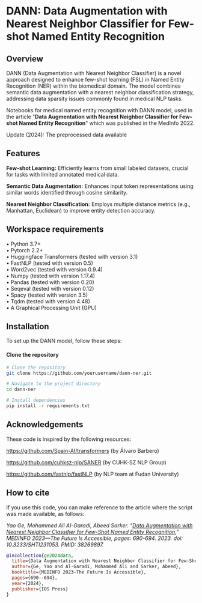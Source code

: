 # DANN: Data Augmentation with Nearest Neighbor Classifier for Few-shot Named Entity Recognition

## Overview

DANN (Data Augmentation with Nearest Neighbor Classifier) is a novel approach designed to enhance few-shot learning (FSL) in Named Entity Recognition (NER) within the biomedical domain. The model combines semantic data augmentation with a nearest neighbor classification strategy, addressing data sparsity issues commonly found in medical NLP tasks.

Notebooks for medical named entity recognition with DANN model, used in the article "**Data Augmentation with Nearest Neighbor Classifier for Few-shot Named Entity Recognition**" which was published in the MedInfo 2022.

Update (2024): The preprocessed data available

## Features

**Few-shot Learning:** Efficiently learns from small labeled datasets, crucial for tasks with limited annotated medical data.

**Semantic Data Augmentation:** Enhances input token representations using similar words identified through cosine similarity.

**Nearest Neighbor Classification:** Employs multiple distance metrics (e.g., Manhattan, Euclidean) to improve entity detection accuracy.

## Workspace requirements

• Python 3.7+  
• Pytorch 2.2+  
• Huggingface Transformers (tested with version 3.1)  
• FastNLP (tested with version 0.5)  
• Word2vec (tested with version 0.9.4)  
• Numpy (tested with version 1.17.4)  
• Pandas (tested with version 0.20)  
• Seqeval (tested with version 0.12)  
• Spacy (tested with version 3.5)  
• Tqdm (tested with version 4.48)  
• A Graphical Processing Unit (GPU)

## Installation

To set up the DANN model, follow these steps:
#### Clone the repository
```bash
# Clone the repository
git clone https://github.com/yourusername/dann-ner.git

# Navigate to the project directory
cd dann-ner

# Install dependencies
pip install -r requirements.txt
```
## Acknowledgements

These code is inspired by the following resources:

https://github.com/Spain-AI/transformers (by Álvaro Barbero)

https://github.com/cuhksz-nlp/SANER (by CUHK-SZ NLP Group)

https://github.com/fastnlp/fastNLP (by NLP team at Fudan University)

## How to cite

If you use this code, you can make reference to the article where the script was made available, as follows:

*Yao Ge, Mohammed Ali Al-Garadi, Abeed Sarker. "[Data Augmentation with Nearest Neighbor Classifier for Few-Shot Named Entity Recognition.](https://ebooks.iospress.nl/doi/10.3233/SHTI231053)" MEDINFO 2023—The Future Is Accessible, pages: 690-694. 2023. doi: 10.3233/SHTI231053. PMID: 38269897.*

```bibtex
@incollection{ge2024data,
  title={Data Augmentation with Nearest Neighbor Classifier for Few-Shot Named Entity Recognition},
  author={Ge, Yao and Al-Garadi, Mohammed Ali and Sarker, Abeed},
  booktitle={MEDINFO 2023—The Future Is Accessible},
  pages={690--694},
  year={2024},
  publisher={IOS Press}
}

